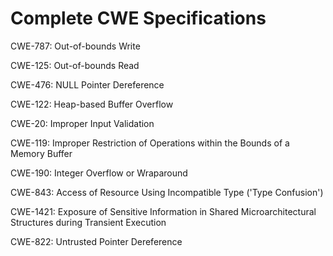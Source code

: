 

# Complete CWE Specifications

CWE-787: Out-of-bounds Write

CWE-125: Out-of-bounds Read

CWE-476: NULL Pointer Dereference

CWE-122: Heap-based Buffer Overflow

CWE-20: Improper Input Validation

CWE-119: Improper Restriction of Operations within the Bounds of a Memory Buffer

CWE-190: Integer Overflow or Wraparound

CWE-843: Access of Resource Using Incompatible Type ('Type Confusion')

CWE-1421: Exposure of Sensitive Information in Shared Microarchitectural Structures during Transient Execution

CWE-822: Untrusted Pointer Dereference